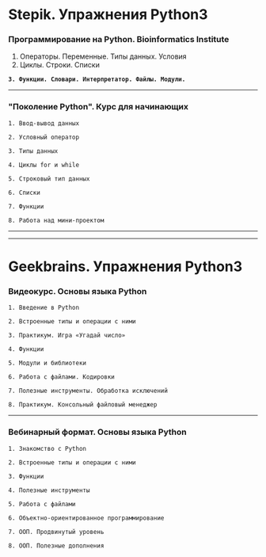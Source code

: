 # Stepik. Упражнения Python3 


### Программирование на Python. Bioinformatics Institute
1. Операторы. Переменные. Типы данных. Условия
2. Циклы. Строки. Списки

**`3. Функции. Словари. Интерпретатор. Файлы. Модули.`**
***
### "Поколение Python". Курс для начинающих
`1. Ввод-вывод данных`

`2. Условный оператор`

`3. Типы данных`

`4. Циклы for и while`

`5. Строковый тип данных`

`6. Списки`

`7. Функции`

`8. Работа над мини-проектом`
***
***
# Geekbrains. Упражнения Python3 

### Видеокурс. Основы языка Python
`1. Введение в Python`

`2. Встроенные типы и операции с ними`

`3. Практикум. Игра «Угадай число»`

`4. Функции`

`5. Модули и библиотеки`

`6. Работа с файлами. Кодировки`

`7. Полезные инструменты. Обработка исключений`

`8. Практикум. Консольный файловый менеджер`
***
### Вебинарный формат. Основы языка Python
`1. Знакомство с Python`

`2. Встроенные типы и операции с ними`

`3. Функции`

`4. Полезные инструменты`

`5. Работа с файлами`

`6. Объектно-ориентированное программирование`

`7. ООП. Продвинутый уровень`

`8. ООП. Полезные дополнения`
